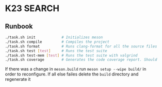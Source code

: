 # K23 SEARCH

## Runbook

```bash
./task.sh init            # Initializes meson
./task.sh compile         # Compiles the project
./task.sh format          # Runs clang-format for all the source files
./task.sh test [test]     # Runs the test suite
./task.sh test-mem [test] # Runs the test suite with valgrind
./task.sh coverage        # Generates the code coverage report. Should be run after the tests
```

If there was a change in `meson.build` run `meson setup --wipe build/` in order
to reconfigure. If all else failes delete the `build` directory and regenerate
it

